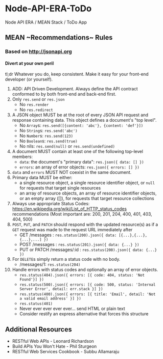# Node-API-ERA-ToDo
Node API ERA / MEAN Stack / ToDo App

## MEAN ~Recommendations~ Rules
### Based on http://jsonapi.org
#### Divert at your own peril

tl;dr Whatever you do, keep consistent. Make it easy for your front-end
developer (or yourself).

1.  ADD: API Driven Development. Always define the API contract conformed to by
    both front-end and back-end first.
1.  Only `res.send` or `res.json`
    - No `res.render`
    - No `res.redirect`
1.  A JSON object MUST be at the root of every JSON API request and response
    containing data. This object defines a document's "top level".
    - No `Array`s: `res.send([{content: 'abc'}, {content: 'def'}])`
    - No `String`s: `res.send('abc')`
    - No `Number`s: `res.send(123)`
    - No `Boolean`s: `res.send(true)`
    - No nils: `res.send(null)` or `res.send(undefined)`
1.  A document MUST contain at least one of the following top-level members:
    - `data`: the document's "primary data": `res.json({ data: [] })`
    - `errors`: an array of error objects: `res.json({ errors: [] })`
1.  `data` and `errors` MUST NOT coexist in the same document.
1.  Primary data MUST be either:
    - a single resource object, a single resource identifier object, or
        `null` for requests that target single resources
    - an array of resource objects, an array of resource identifier objects,
        or an empty array ([]), for requests that target resource collections
1.  Always use appropriate Status Codes: https://en.wikipedia.org/wiki/List_of_HTTP_status_codes recommendations (Most important are: 200, 201, 204, 400, 401, 403, 404, 500)
1.  `POST`, `PUT`, and `PATCH` should respond with the updated resource(s) as if a `GET` request was made to the request URL immediately after
    - GET /messages : `res.status(200).json({ data: [{...},{...},{...},...] })`
    - POST /messages : `res.status(201).json({ data: {...} })`
    - PUT or PATCH /messages/:id : `res.status(200).json({ data: {...} })`
1. For `DELETE`s simply return a status code with no body.
    - /messages/1: `res.status(204)`
1.  Handle errors with status codes and optionally an array of error objects.
    - `res.status(404).json({ errors: [{ code: 404, status: 'Not Found'}] })`
    - `res.status(500).json({ errors: [{ code: 500, status: 'Internal Server Error', detail: err.stack }] })`
    - `res.status(400).json({ errors: [{ title: 'Email', detail: 'Not a valid email address' }] })`
    - `res.status(401)`
    - Never ever ever ever ever... send HTML or plain text
    - Consider restify an express alternative that forces this structure

##  Additional Resources
-   RESTful Web APIs - Leonard Richardson
-   Build APIs You Won't Hate - Phil Sturgeon
-   RESTful Web Services Cookbook - Subbu Allamaraju
